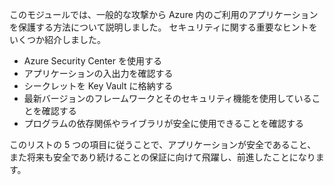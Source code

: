このモジュールでは、一般的な攻撃から Azure 内のご利用のアプリケーションを保護する方法について説明しました。 セキュリティに関する重要なヒントをいくつか紹介しました。

- Azure Security Center を使用する
- アプリケーションの入出力を確認する
- シークレットを Key Vault に格納する
- 最新バージョンのフレームワークとそのセキュリティ機能を使用していることを確認する
- プログラムの依存関係やライブラリが安全に使用できることを確認する

このリストの 5 つの項目に従うことで、アプリケーションが安全であること、また将来も安全であり続けることの保証に向けて飛躍し、前進したことになります。
